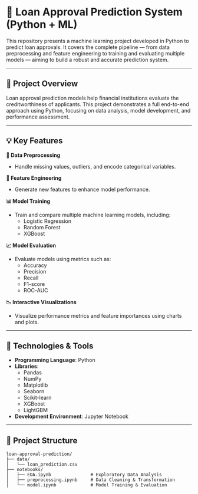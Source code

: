 # 🏦 Loan Approval Prediction System (Python + ML)

This repository presents a machine learning project developed in Python to predict loan approvals. It covers the complete pipeline — from data preprocessing and feature engineering to training and evaluating multiple models — aiming to build a robust and accurate prediction system.

---

## 📌 Project Overview

Loan approval prediction models help financial institutions evaluate the creditworthiness of applicants. This project demonstrates a full end-to-end approach using Python, focusing on data analysis, model development, and performance assessment.

---

## 💡 Key Features

**🔧 Data Preprocessing**
- Handle missing values, outliers, and encode categorical variables.

**🧠 Feature Engineering**
- Generate new features to enhance model performance.

**📊 Model Training**
- Train and compare multiple machine learning models, including:
  - Logistic Regression  
  - Random Forest  
  - XGBoost  

**📈 Model Evaluation**
- Evaluate models using metrics such as:
  - Accuracy  
  - Precision  
  - Recall  
  - F1-score  
  - ROC-AUC  

**📉 Interactive Visualizations**
- Visualize performance metrics and feature importances using charts and plots.

---

## 🚀 Technologies & Tools

- **Programming Language**: Python  
- **Libraries**:  
  - Pandas  
  - NumPy  
  - Matplotlib  
  - Seaborn  
  - Scikit-learn  
  - XGBoost  
  - LightGBM  
- **Development Environment**: Jupyter Notebook  

---

## 📁 Project Structure

```plaintext
loan-approval-prediction/
├── data/
│   └── loan_prediction.csv
├── notebooks/
│   ├── EDA.ipynb               # Exploratory Data Analysis
│   ├── preprocessing.ipynb     # Data Cleaning & Transformation
│   └── model.ipynb             # Model Training & Evaluation

